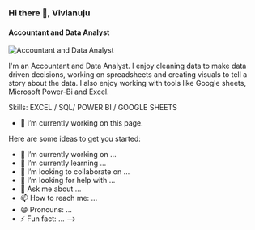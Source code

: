 ### Hi there 👋, Vivianuju
#### Accountant and Data Analyst
![Accountant and Data Analyst](https://www.linkedin.com/in/vivian-ifebunandu-b3a58a23b?lipi=urn%3Ali%3Apage%3Ad_flagship3_profile_view_base_contact_details%3BEgn%2B2ONLQIOHOMLYk0efqw%3D%3D)

I'm an Accountant and Data Analyst. I enjoy cleaning data to make data driven decisions, working on spreadsheets and creating visuals to tell a story about the data. I also enjoy working with tools like Google sheets, Microsoft Power-Bi and Excel.


Skills: EXCEL / SQL/ POWER BI / GOOGLE SHEETS 

- 🔭 I’m currently working on this page. 










Here are some ideas to get you started:

- 🔭 I’m currently working on ...
- 🌱 I’m currently learning ...
- 👯 I’m looking to collaborate on ...
- 🤔 I’m looking for help with ...
- 💬 Ask me about ...
- 📫 How to reach me: ...
- 😄 Pronouns: ...
- ⚡ Fun fact: ...
-->
